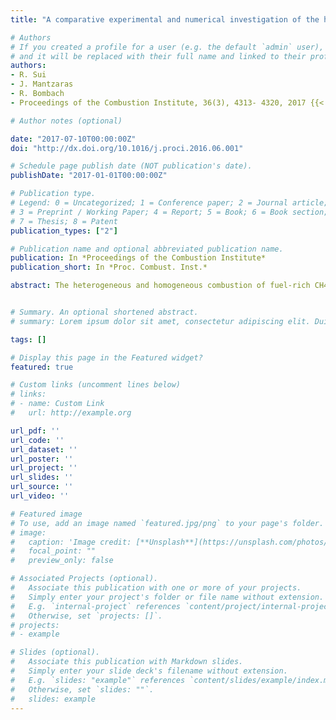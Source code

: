 ```yaml
---
title: "A comparative experimental and numerical investigation of the heterogeneous and homogeneous combustion characteristics of fuel-rich methane mixtures over rhodium and platinum"

# Authors
# If you created a profile for a user (e.g. the default `admin` user), write the username (folder name) here 
# and it will be replaced with their full name and linked to their profile.
authors:
- R. Sui
- J. Mantzaras
- R. Bombach
- Proceedings of the Combustion Institute, 36(3), 4313- 4320, 2017 {{< icon name="trophy" pack="fas" >}} Distinguished Paper Award of the Combustion Institute {{< icon name="trophy" pack="fas" >}}

# Author notes (optional)

date: "2017-07-10T00:00:00Z"
doi: "http://dx.doi.org/10.1016/j.proci.2016.06.001"

# Schedule page publish date (NOT publication's date).
publishDate: "2017-01-01T00:00:00Z"

# Publication type.
# Legend: 0 = Uncategorized; 1 = Conference paper; 2 = Journal article;
# 3 = Preprint / Working Paper; 4 = Report; 5 = Book; 6 = Book section;
# 7 = Thesis; 8 = Patent
publication_types: ["2"]

# Publication name and optional abbreviated publication name.
publication: In *Proceedings of the Combustion Institute*
publication_short: In *Proc. Combust. Inst.*

abstract: The heterogeneous and homogeneous combustion of fuel-rich CH4/O2/N2/CO2 mixtures (equivalence ra- tios φ = 1.8–3.5) was investigated experimentally and numerically at 5 bar. Experiments were carried out in an optically accessible channel-flow reactor, which was coated with either rhodium or platinum, and involved in situ spatially-resolved Raman measurements of major gas-phase species concentrations for the evaluation of the heterogeneous processes and planar laser induced fluorescence (LIF) of formaldehyde for the assessment of homogeneous combustion. Simulations were performed with an elliptic 2-D code that included detailed heterogeneous and homogeneous chemical reaction mechanisms. The surface reaction mechanism for Rh modestly overpredicted the formation of partial oxidation products (H2/CO) and underpredicted the total oxidation products (H2 O/CO2 ) at φ ≥ 3.0. Rhodium was shown superior to platinum in syngas production and, furthermore, it maintained a good catalytic partial oxidation (CPO) capacity even at the low φ=1.8 where Pt showed minimal H2/CO yields. The higher syngas production in Rh, and in particular of the highly reactive hydrogen, had a drastic impact on the ensuing gas-phase combustion characteristics. While vigorous homogeneous combustion was always established in Rh, it was altogether suppressed in Pt despite the higher attained surface temperatures in Pt. The agreement between LIF-measured and predicted flame anchoring positions and flame lengths in Rh was particularly good. The strong gaseous combustion in Rh had profound implications, as it considerably reduced the length of the oxidation zone in CPO reactors such that the re- forming zone could be initiated farther upstream. It was also shown that homogeneous combustion did not affect the reactor thermal management and that it promoted the syngas yields at the reactor outlet.


# Summary. An optional shortened abstract.
# summary: Lorem ipsum dolor sit amet, consectetur adipiscing elit. Duis posuere tellus ac convallis placerat. Proin tincidunt magna sed ex sollicitudin condimentum.

tags: []

# Display this page in the Featured widget?
featured: true

# Custom links (uncomment lines below)
# links:
# - name: Custom Link
#   url: http://example.org

url_pdf: ''
url_code: ''
url_dataset: ''
url_poster: ''
url_project: ''
url_slides: ''
url_source: ''
url_video: ''

# Featured image
# To use, add an image named `featured.jpg/png` to your page's folder. 
# image:
#   caption: 'Image credit: [**Unsplash**](https://unsplash.com/photos/pLCdAaMFLTE)'
#   focal_point: ""
#   preview_only: false

# Associated Projects (optional).
#   Associate this publication with one or more of your projects.
#   Simply enter your project's folder or file name without extension.
#   E.g. `internal-project` references `content/project/internal-project/index.md`.
#   Otherwise, set `projects: []`.
# projects:
# - example

# Slides (optional).
#   Associate this publication with Markdown slides.
#   Simply enter your slide deck's filename without extension.
#   E.g. `slides: "example"` references `content/slides/example/index.md`.
#   Otherwise, set `slides: ""`.
#   slides: example
---
```

